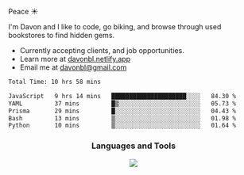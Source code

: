 Peace  :sunny:

I'm Davon and I like to code, go biking, and browse through used bookstores to find hidden gems. 



- Currently accepting clients, and job opportunities.
- Learn more at [davonbl.netlify.app](https://davonbl.netlify.app/) 
- Email me at davonbl@gmail.com

<!-- ### Coding Status  -->

<!--START_SECTION:waka-->

```txt
Total Time: 10 hrs 58 mins

JavaScript   9 hrs 14 mins   █████████████████████░░░░   84.30 %
YAML         37 mins         █▒░░░░░░░░░░░░░░░░░░░░░░░   05.73 %
Prisma       29 mins         █░░░░░░░░░░░░░░░░░░░░░░░░   04.43 %
Bash         13 mins         ▒░░░░░░░░░░░░░░░░░░░░░░░░   01.98 %
Python       10 mins         ▒░░░░░░░░░░░░░░░░░░░░░░░░   01.64 %
```

<!--END_SECTION:waka-->


<!--
<h4 align="left">Languages and Tools:</h3>
<p align="left"> 

</p>

<p align="left"> 

-->


<h3 align="center">Languages and Tools</h3>
<p align="center">
    <a href="https://skillicons.dev">
    <img src="https://skillicons.dev/icons?i=js,html,css,sass,nodejs,express,git,prisma,postgres,graphql,apollo,postman,vscode&theme=light" />
    </a>
</p>














<!--

<a href = 'https://davonbl.github.io' target='_blank' rel='noopener noreferrer'>davonbl.github.io </a>
[davonbl.github.io](https://davonbl.github.io)
Here is my <a href = 'davonbl.github.io'>website</a> for more info.
**davonbl/davonbl** is a ✨ _special_ ✨ repository because its `README.md` (this file) appears on your GitHub profile.
### Hi there 👋
Here are some ideas to get you started:

Peace! I'm Davon, and I am an upcoming Software Engineer. Outside of my tech pursuits, I like to bike, go to used Bookstores and finding hidden gems, and attending to comedy stand-up shows. 

- 🔭 I’m currently working on ...
- 🌱 I’m currently learning ...
- 👯 I’m looking to collaborate on ...
- 🤔 I’m looking for help with ...
- 💬 Ask me about ...
- 📫 How to reach me: ...
- 😄 Pronouns: ...
- ⚡ Fun fact: ...
-->


